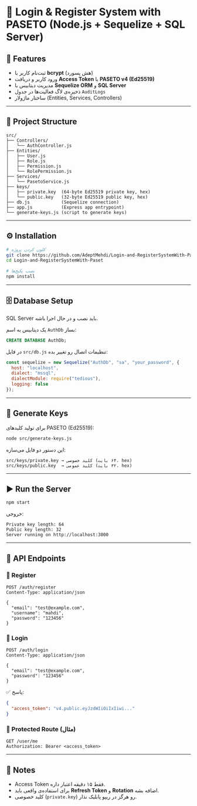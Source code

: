 # 📖 Login & Register System with PASETO (Node.js + Sequelize + SQL Server)

## 🚀 Features
- ثبت‌نام کاربر با **bcrypt** (هش پسورد)  
- ورود کاربر و دریافت **Access Token** با **PASETO v4 (Ed25519)**  
- مدیریت دیتابیس با **Sequelize ORM** و **SQL Server**  
- ذخیره‌ی لاگ فعالیت‌ها در جدول `AuditLogs`  
- ساختار ماژولار (Entities, Services, Controllers)  

---

## 📂 Project Structure
```
src/
├── Controllers/
│   └── AuthController.js
├── Entities/
│   ├── User.js
│   ├── Role.js
│   ├── Permission.js
│   └── RolePermission.js
├── Services/
│   └── PasetoService.js
├── keys/
│   ├── private.key  (64-byte Ed25519 private key, hex)
│   └── public.key   (32-byte Ed25519 public key, hex)
├── db.js            (Sequelize connection)
├── app.js           (Express app entrypoint)
└── generate-keys.js (script to generate keys)
```

---

## ⚙️ Installation
```bash
# کلون کردن پروژه
git clone https://github.com/AdeptMehdi/Login-and-RegisterSystemWith-Passet.git
cd Login-and-RegisterSystemWith-Paset

# نصب پکیج‌ها
npm install
```

---

## 🗄️ Database Setup
SQL Server باید نصب و در حال اجرا باشه.

یک دیتابیس به اسم `AuthDb` بساز:

```sql
CREATE DATABASE AuthDb;
```

در فایل `src/db.js` تنظیمات اتصال رو تغییر بده:

```js
const sequelize = new Sequelize("AuthDb", "sa", "your_password", {
  host: "localhost",
  dialect: "mssql",
  dialectModule: require("tedious"),
  logging: false
});
```

---

## 🔑 Generate Keys
برای تولید کلیدهای PASETO (Ed25519):

```bash
node src/generate-keys.js
```

این دستور دو فایل می‌سازه:

```
src/keys/private.key → کلید خصوصی (۶۴ بایت، hex)
src/keys/public.key  → کلید عمومی (۳۲ بایت، hex)
```

---

## ▶️ Run the Server
```bash
npm start
```
خروجی:
```
Private key length: 64
Public key length: 32
Server running on http://localhost:3000
```

---

## 📡 API Endpoints

### 🔹 Register
```http
POST /auth/register
Content-Type: application/json

{
  "email": "test@example.com",
  "username": "mahdi",
  "password": "123456"
}
```

### 🔹 Login
```http
POST /auth/login
Content-Type: application/json

{
  "email": "test@example.com",
  "password": "123456"
}
```

✅ پاسخ:
```json
{
  "access_token": "v4.public.eyJzdWIiOiIxIiwi..."
}
```

### 🔹 Protected Route (مثال)
```http
GET /user/me
Authorization: Bearer <access_token>
```

---

## 📝 Notes
- Access Token فقط ۱۵ دقیقه اعتبار داره.  
- برای استفاده‌ی واقعی باید **Refresh Token** و **Rotation** اضافه بشه.  
- کلید خصوصی (`private.key`) رو هرگز در ریپو پابلیک نذار.
